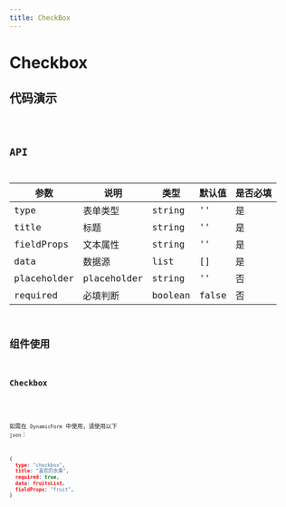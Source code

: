 ```yaml
---
title: CheckBox
---
```


# Checkbox

## 代码演示

<code src="./demo/index.tsx" />

## API

| 参数        | 说明        | 类型    | 默认值 | 是否必填 |
| ----------- | ----------- | ------- | ------ | -------- |
| type        | 表单类型    | string  | ''     | 是       |
| title       | 标题        | string  | ''     | 是       |
| fieldProps  | 文本属性    | string  | ''     | 是       |
| data        | 数据源      | list    | []     | 是       |
| placeholder | placeholder | string  | ''     | 否       |
| required    | 必填判断    | boolean | false  | 否       |

## 组件使用

### Checkbox

<code src="./demo/checkbox.tsx" />

如需在 `DynamicForm` 中使用，请使用以下 `json`：

```json
{
  type: "checkbox",
  title: "喜欢的水果",
  required: true,
  data: fruitsList,
  fieldProps: "fruit",
}
```